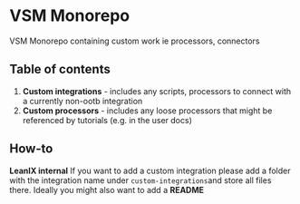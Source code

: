 # VSM Monorepo
VSM Monorepo containing custom work ie processors, connectors 


## Table of contents
1. **Custom integrations** - includes any scripts, processors to connect with a currently non-ootb integration
2. **Custom processors** - includes any loose processors that might be referenced by tutorials (e.g. in the user docs)


## How-to

**LeanIX internal**
If you want to add a custom integration please add a folder with the integration name under ```custom-integrations```and store all files there. Ideally you might also want to add a **README**
